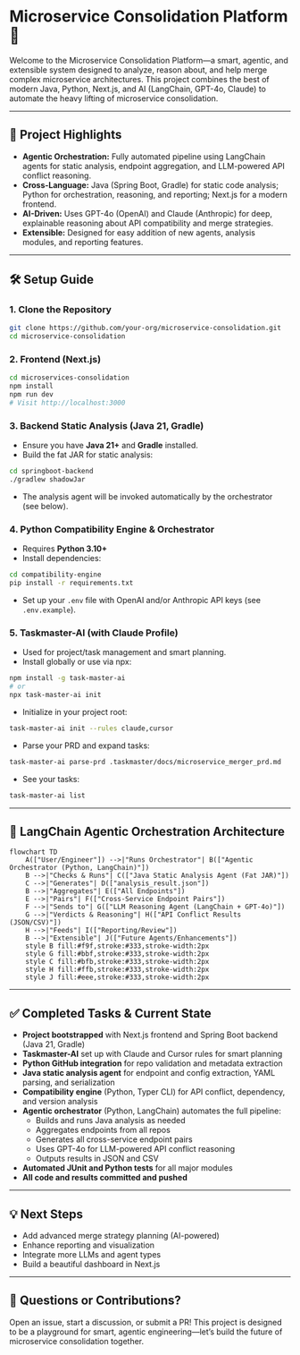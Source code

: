 # Microservice Consolidation Platform 🚀

Welcome to the Microservice Consolidation Platform—a smart, agentic, and extensible system designed to analyze, reason about, and help merge complex microservice architectures. This project combines the best of modern Java, Python, Next.js, and AI (LangChain, GPT-4o, Claude) to automate the heavy lifting of microservice consolidation.

---

## 🌟 Project Highlights
- **Agentic Orchestration:** Fully automated pipeline using LangChain agents for static analysis, endpoint aggregation, and LLM-powered API conflict reasoning.
- **Cross-Language:** Java (Spring Boot, Gradle) for static code analysis; Python for orchestration, reasoning, and reporting; Next.js for a modern frontend.
- **AI-Driven:** Uses GPT-4o (OpenAI) and Claude (Anthropic) for deep, explainable reasoning about API compatibility and merge strategies.
- **Extensible:** Designed for easy addition of new agents, analysis modules, and reporting features.

---

## 🛠️ Setup Guide

### 1. Clone the Repository
```bash
git clone https://github.com/your-org/microservice-consolidation.git
cd microservice-consolidation
```

### 2. Frontend (Next.js)
```bash
cd microservices-consolidation
npm install
npm run dev
# Visit http://localhost:3000
```

### 3. Backend Static Analysis (Java 21, Gradle)
- Ensure you have **Java 21+** and **Gradle** installed.
- Build the fat JAR for static analysis:
```bash
cd springboot-backend
./gradlew shadowJar
```
- The analysis agent will be invoked automatically by the orchestrator (see below).

### 4. Python Compatibility Engine & Orchestrator
- Requires **Python 3.10+**
- Install dependencies:
```bash
cd compatibility-engine
pip install -r requirements.txt
```
- Set up your `.env` file with OpenAI and/or Anthropic API keys (see `.env.example`).

### 5. Taskmaster-AI (with Claude Profile)
- Used for project/task management and smart planning.
- Install globally or use via npx:
```bash
npm install -g task-master-ai
# or
npx task-master-ai init
```
- Initialize in your project root:
```bash
task-master-ai init --rules claude,cursor
```
- Parse your PRD and expand tasks:
```bash
task-master-ai parse-prd .taskmaster/docs/microservice_merger_prd.md
```
- See your tasks:
```bash
task-master-ai list
```

---

## 🤖 LangChain Agentic Orchestration Architecture

```mermaid
flowchart TD
    A(["User/Engineer"]) -->|"Runs Orchestrator"| B(["Agentic Orchestrator (Python, LangChain)"])
    B -->|"Checks & Runs"| C(["Java Static Analysis Agent (Fat JAR)"])
    C -->|"Generates"| D(["analysis_result.json"])
    B -->|"Aggregates"| E(["All Endpoints"])
    E -->|"Pairs"| F(["Cross-Service Endpoint Pairs"])
    F -->|"Sends to"| G(["LLM Reasoning Agent (LangChain + GPT-4o)"])
    G -->|"Verdicts & Reasoning"| H(["API Conflict Results (JSON/CSV)"])
    H -->|"Feeds"| I(["Reporting/Review"])
    B -->|"Extensible"| J(["Future Agents/Enhancements"])
    style B fill:#f9f,stroke:#333,stroke-width:2px
    style G fill:#bbf,stroke:#333,stroke-width:2px
    style C fill:#bfb,stroke:#333,stroke-width:2px
    style H fill:#ffb,stroke:#333,stroke-width:2px
    style J fill:#eee,stroke:#333,stroke-width:2px
```

---

## ✅ Completed Tasks & Current State
- **Project bootstrapped** with Next.js frontend and Spring Boot backend (Java 21, Gradle)
- **Taskmaster-AI** set up with Claude and Cursor rules for smart planning
- **Python GitHub integration** for repo validation and metadata extraction
- **Java static analysis agent** for endpoint and config extraction, YAML parsing, and serialization
- **Compatibility engine** (Python, Typer CLI) for API conflict, dependency, and version analysis
- **Agentic orchestrator** (Python, LangChain) automates the full pipeline:
    - Builds and runs Java analysis as needed
    - Aggregates endpoints from all repos
    - Generates all cross-service endpoint pairs
    - Uses GPT-4o for LLM-powered API conflict reasoning
    - Outputs results in JSON and CSV
- **Automated JUnit and Python tests** for all major modules
- **All code and results committed and pushed**

---

## 💡 Next Steps
- Add advanced merge strategy planning (AI-powered)
- Enhance reporting and visualization
- Integrate more LLMs and agent types
- Build a beautiful dashboard in Next.js

---

## 👋 Questions or Contributions?
Open an issue, start a discussion, or submit a PR! This project is designed to be a playground for smart, agentic engineering—let’s build the future of microservice consolidation together.
